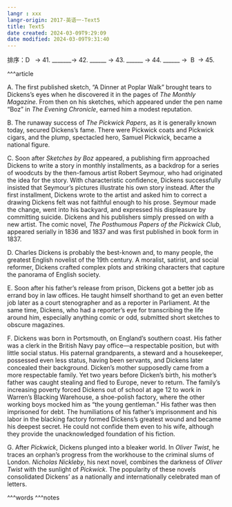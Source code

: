 ```yaml
---
langr : xxx
langr-origin: 2017-英语一-Text5
title: Text5
date created: 2024-03-09T9:29:09
date modified: 2024-03-09T9:31:40
---
```


排序：D   → 41. _______→ 42. ______ → 43. ______ → 44. ______ →  B  → 45. 

^^^article

A. The first published sketch, “A Dinner at Poplar Walk” brought tears to Dickens’s eyes when he discovered it in the pages of _The Monthly Magazine._ From then on his sketches, which appeared under the pen name “Boz” in _The Evening Chronicle_, earned him a modest reputation.

B. The runaway success of _The Pickwick Papers_, as it is generally known today, secured Dickens’s fame. There were Pickwick coats and Pickwick cigars, and the plump, spectacled hero, Samuel Pickwick, became a national figure.

C. Soon after _Sketches by Boz_ appeared, a publishing firm approached Dickens to write a story in monthly installments, as a backdrop for a series of woodcuts by the then-famous artist Robert Seymour, who had originated the idea for the story. With characteristic confidence, Dickens successfully insisted that Seymour’s pictures illustrate his own story instead. After the first installment, Dickens wrote to the artist and asked him to correct a drawing Dickens felt was not faithful enough to his prose. Seymour made the change, went into his backyard, and expressed his displeasure by committing suicide. Dickens and his publishers simply pressed on with a new artist. The comic novel, _The Posthumous Papers of the Pickwick Club_, appeared serially in 1836 and 1837 and was first published in book form in 1837.

D. Charles Dickens is probably the best-known and, to many people, the greatest English novelist of the 19th century. A moralist, satirist, and social reformer, Dickens crafted complex plots and striking characters that capture the panorama of English society.

E. Soon after his father’s release from prison, Dickens got a better job as errand boy in law offices. He taught himself shorthand to get an even better job later as a court stenographer and as a reporter in Parliament. At the same time, Dickens, who had a reporter’s eye for transcribing the life around him, especially anything comic or odd, submitted short sketches to obscure magazines.

F. Dickens was born in Portsmouth, on England’s southern coast. His father was a clerk in the British Navy pay office—a respectable position, but with little social status. His paternal grandparents, a steward and a housekeeper, possessed even less status, having been servants, and Dickens later concealed their background. Dicken’s mother supposedly came from a more respectable family. Yet two years before Dicken’s birth, his mother’s father was caught stealing and fled to Europe, never to return. The family’s increasing poverty forced Dickens out of school at age 12 to work in Warren’s Blacking Warehouse, a shoe-polish factory, where the other working boys mocked him as “the young gentleman.” His father was then imprisoned for debt. The humiliations of his father’s imprisonment and his labor in the blacking factory formed Dickens’s greatest wound and became his deepest secret. He could not confide them even to his wife, although they provide the unacknowledged foundation of his fiction.

G. After _Pickwick_, Dickens plunged into a bleaker world. In _Oliver Twist_, he traces an orphan’s progress from the workhouse to the criminal slums of London. _Nicholas Nickleby_, his next novel, combines the darkness of _Oliver Twist_ with the sunlight of _Pickwick_. The popularity of these novels consolidated Dickens’ as a nationally and internationally celebrated man of letters.




^^^words
^^^notes
